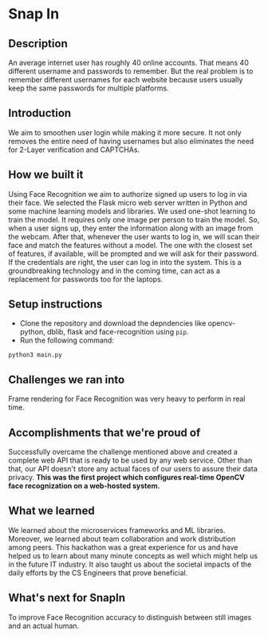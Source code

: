 # Snap In

## Description
An average internet user has roughly 40 online accounts. That means 40 different username and passwords to remember. But the real problem is to remember different usernames for each website because users usually keep the same passwords for multiple platforms. 

## Introduction
We aim to smoothen user login while making it more secure. It not only removes the entire need of having usernames but also eliminates the need for 2-Layer verification and CAPTCHAs. 

## How we built it
Using Face Recognition we aim to authorize signed up users to log in via their face. We selected the Flask micro web server written in Python and some machine learning models and libraries. We used one-shot learning to train the model. It requires only one image per person to train the model. So, when a user signs up, they enter the information along with an image from the webcam. After that, whenever the user wants to log in, we will scan their face and match the features without a model. The one with the closest set of features, if available, will be prompted and we will ask for their password. If the credentials are right, the user can log in into the system. This is a groundbreaking technology and in the coming time, can act as a replacement for passwords too for the laptops.

## Setup instructions
* Clone the repository and download the depndencies like opencv-python, dblib, flask and face-recognition using `pip`.
* Run the following command:
```
python3 main.py
```

## Challenges we ran into
Frame rendering for Face Recognition was very heavy to perform in real time.

## Accomplishments that we're proud of
Successfully overcame the challenge mentioned above and created a complete web API that is ready to be used by any web service. Other than that, our API doesn't store any actual faces of our users to assure their data privacy. **This was the first project which configures real-time OpenCV face recognization on a web-hosted system.**

## What we learned
We learned about the microservices frameworks and ML libraries. Moreover, we learned about team collaboration and work distribution among peers. This hackathon was a great experience for us and have helped us to learn about many minute concepts as well which might help us in the future IT industry. It also taught us about the societal impacts of the daily efforts by the CS Engineers that prove beneficial.

## What's next for SnapIn
To improve Face Recognition accuracy to distinguish between still images and an actual human.
